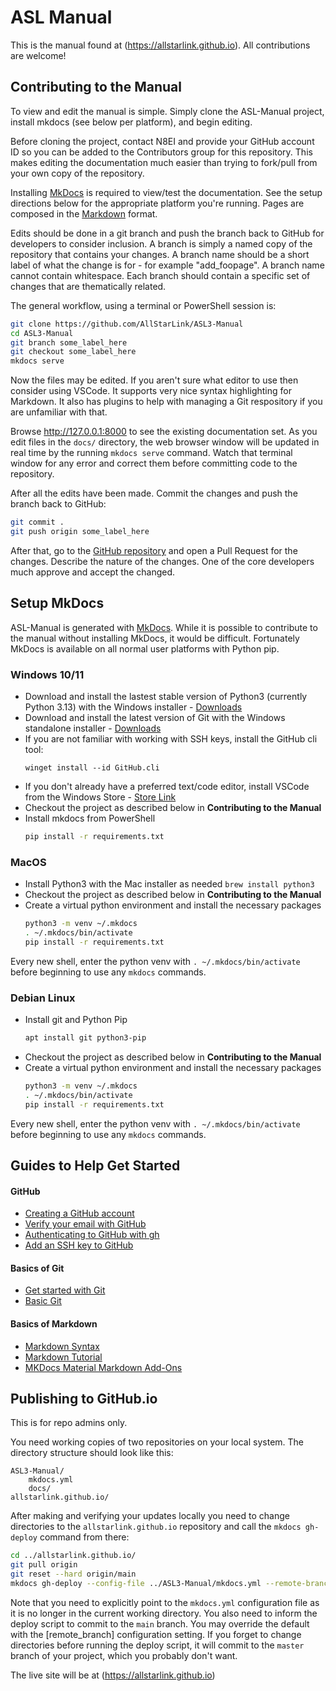# ASL Manual
This is the manual found at (https://allstarlink.github.io). All
contributions are welcome!

## Contributing to the Manual
To view and edit the manual is simple. Simply clone the ASL-Manual
project, install mkdocs (see below per platform), and begin editing.

Before cloning the project, contact N8EI and provide your GitHub account ID
so you can be added to the Contributors group for this repository. This makes
editing the documentation much easier than trying to fork/pull from your
own copy of the repository.

Installing [MkDocs](https://www.mkdocs.org/) is required to view/test
the documentation. See the setup directions below for the appropriate
platform you're running. Pages are composed in the [Markdown](https://daringfireball.net/projects/markdown/)
format.

Edits should be done in a git branch and push the branch back to
GitHub for developers to consider inclusion. A branch is simply a 
named copy of the repository that contains your changes. A branch
name should be a short label of what the change is for - for
example "add_foopage". A branch name cannot contain whitespace.
Each branch should contain a specific set of changes that are 
thematically related. 

The general workflow, using a terminal or PowerShell session is:
```bash
git clone https://github.com/AllStarLink/ASL3-Manual
cd ASL3-Manual
git branch some_label_here
git checkout some_label_here
mkdocs serve
```

Now the files may be edited. If you aren't sure what editor to use
then consider using VSCode. It supports very nice syntax highlighting
for Markdown. It also has plugins to help with managing a Git respository
if you are unfamiliar with that.

Browse http://127.0.0.1:8000 to see the existing documentation set.
As you edit files in the `docs/` directory, the web browser window will be
updated in real time by the running `mkdocs serve` command. Watch that
terminal window for any error and correct them before committing
code to the repository.

After all the edits have been made. Commit the changes and push the branch
back to GitHub:

```bash
git commit .
git push origin some_label_here
```

After that, go to the [GitHub repository](https://github.com/AllStarLink/ASL3-Manual)
and open a Pull Request for the changes. Describe the nature of the changes.
One of the core developers much approve and accept the changed.

## Setup MkDocs
ASL-Manual is generated with [MkDocs](https://www.mkdocs.org/). While it is possible
to contribute to the manual without installing MkDocs, it would be difficult.
Fortunately MkDocs is available on all normal user platforms with Python pip.

### Windows 10/11
- Download and install the lastest stable version of Python3 (currently Python 3.13) with the Windows installer - [Downloads](https://www.python.org/downloads/)
- Download and install the latest version of Git with the Windows standalone installer - [Downloads](https://git-scm.com/downloads/win)
- If you are not familiar with working with SSH keys, install the GitHub cli tool:
    ```psexec
    winget install --id GitHub.cli
    ```
- If you don't already have a preferred text/code editor, install VSCode from the Windows Store - [Store Link](https://apps.microsoft.com/store/detail/XP9KHM4BK9FZ7Q?ocid=pdpshare)
- Checkout the project as described below in **Contributing to the Manual**
- Install mkdocs from PowerShell
    ```bash
    pip install -r requirements.txt
    ```

### MacOS
- Install Python3 with the Mac installer as needed `brew install python3`
- Checkout the project as described below in **Contributing to the Manual**
- Create a virtual python environment and install the necessary packages
    ```bash
    python3 -m venv ~/.mkdocs
    . ~/.mkdocs/bin/activate
    pip install -r requirements.txt
    ```

Every new shell, enter the python venv with `. ~/.mkdocs/bin/activate` before
beginning to use any `mkdocs` commands.

### Debian Linux
- Install git and Python Pip
    ```bash
    apt install git python3-pip
    ```
- Checkout the project as described below in **Contributing to the Manual**
- Create a virtual python environment and install the necessary packages
    ```bash
    python3 -m venv ~/.mkdocs
    . ~/.mkdocs/bin/activate
    pip install -r requirements.txt
    ```
Every new shell, enter the python venv with `. ~/.mkdocs/bin/activate` before
beginning to use any `mkdocs` commands.

## Guides to Help Get Started
#### GitHub
- [Creating a GitHub account](https://docs.github.com/en/get-started/start-your-journey/creating-an-account-on-github)
- [Verify your email with GitHub](https://docs.github.com/en/account-and-profile/setting-up-and-managing-your-personal-account-on-github/managing-email-preferences/verifying-your-email-address)
- [Authenticating to GitHub with gh](https://docs.github.com/en/get-started/getting-started-with-git/caching-your-github-credentials-in-git#github-cli)
- [Add an SSH key to GitHub](https://docs.github.com/en/authentication/connecting-to-github-with-ssh/adding-a-new-ssh-key-to-your-github-account)

#### Basics of Git
- [Get started with Git](https://docs.github.com/en/get-started/getting-started-with-git/set-up-git)
- [Basic Git](https://docs.github.com/en/get-started/using-git/about-git)
  
#### Basics of Markdown
- [Markdown Syntax](https://www.markdownguide.org/basic-syntax/)
- [Markdown Tutorial](https://www.markdownguide.org/getting-started/)
- [MKDocs Material Markdown Add-Ons](https://squidfunk.github.io/mkdocs-material/reference/)
  
## Publishing to GitHub.io
This is for repo admins only.

You need working copies of two repositories on your local system. The
directory structure should look like this:
```text
ASL3-Manual/
    mkdocs.yml
    docs/
allstarlink.github.io/
```
After making and verifying your updates locally you need to change
directories to the `allstarlink.github.io` repository and call the
`mkdocs gh-deploy` command from there:

```bash
cd ../allstarlink.github.io/
git pull origin
git reset --hard origin/main
mkdocs gh-deploy --config-file ../ASL3-Manual/mkdocs.yml --remote-branch main
```

Note that you need to explicitly point to the `mkdocs.yml` configuration file as
it is no longer in the current working directory. You also need to inform the
deploy script to commit to the `main` branch. You may override the default
with the [remote_branch] configuration setting. If you forget to change
directories before running the deploy script, it will commit to the `master`
branch of your project, which you probably don't want.

The live site will be at (https://allstarlink.github.io)
